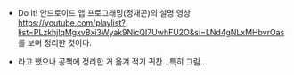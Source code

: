 - Do It! 안드로이드 앱 프로그래밍(정재곤)의 설명 영상 https://youtube.com/playlist?list=PLzkhjlqMgxvBxi3Wyak9NicQI7UwhFU2O&si=LNd4gNLxMHbvrOas 를 보며 정리한 것이다.

- 라고 했으나 공책에 정리한 거 옮겨 적기 귀찬...특히 그림...
